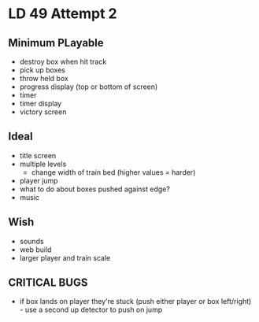 # LD 49 Attempt 2

## Minimum PLayable

- destroy box when hit track
- pick up boxes
- throw held box
- progress display (top or bottom of screen)
- timer
- timer display
- victory screen

## Ideal

- title screen
- multiple levels
    - change width of train bed (higher values = harder)
- player jump
- what to do about boxes pushed against edge?
- music

## Wish

- sounds
- web build
- larger player and train scale

## CRITICAL BUGS

- if box lands on player they're stuck (push either player or box left/right)
        - use a second up detector to push on jump
